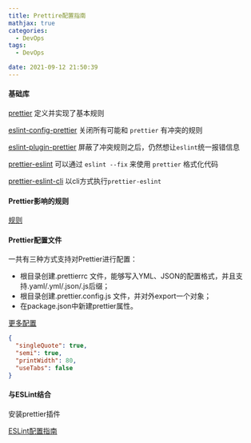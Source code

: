 ```yaml
---
title: Prettire配置指南
mathjax: true
categories:
  - DevOps
tags:
  - DevOps

date: 2021-09-12 21:50:39
---
```



#### 基础库

[prettier](https://github.com/prettier/prettier) 定义并实现了基本规则

[eslint-config-prettier](https://github.com/prettier/eslint-config-prettier) 关闭所有可能和 `prettier` 有冲突的规则

[eslint-plugin-prettier](https://github.com/prettier/eslint-plugin-prettier) 屏蔽了冲突规则之后，仍然想让`eslint`统一报错信息

[prettier-eslint](https://github.com/prettier/prettier-eslint) 可以通过 `eslint --fix` 来使用 `prettier` 格式化代码

[prettier-eslint-cli](https://github.com/prettier/prettier-eslint-cli) 以cli方式执行`prettier-eslint`


#### Prettier影响的规则

[规则](https://prettier.io/docs/en/options.html)

#### Prettier配置文件

一共有三种方式支持对Prettier进行配置：

+ 根目录创建.prettierrc 文件，能够写入YML、JSON的配置格式，并且支持.yaml/.yml/.json/.js后缀；
+ 根目录创建.prettier.config.js 文件，并对外export一个对象；
+ 在package.json中新建prettier属性。


[更多配置](https://prettier.io/docs/en/options.html)


```json
{
  "singleQuote": true,
  "semi": true,
  "printWidth": 80,
  "useTabs": false
}
```

#### 与ESLint结合

安装prettier插件

[ESLint配置指南](/posts/ef51be94/)